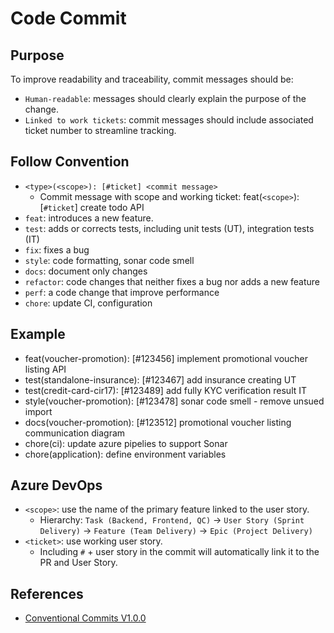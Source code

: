 # Code Commit

## Purpose

To improve readability and traceability, commit messages should be:

- `Human-readable`: messages should clearly explain the purpose of the change.
- `Linked to work tickets`: commit messages should include associated ticket number to streamline tracking.

## Follow Convention

- `<type>(<scope>): [#ticket] <commit message>`
    - Commit message with scope and working ticket: feat(`<scope>`): [`#ticket`] create todo API
- `feat`: introduces a new feature.
- `test`: adds or corrects tests, including unit tests (UT), integration tests (IT)
- `fix`: fixes a bug
- `style`: code formatting, sonar code smell
- `docs`: document only changes
- `refactor`: code changes that neither fixes a bug nor adds a new feature
- `perf`: a code change that improve performance
- `chore`: update CI, configuration

## Example

- feat(voucher-promotion): [#123456] implement promotional voucher listing API
- test(standalone-insurance): [#123467] add insurance creating UT
- test(credit-card-cir17): [#123489] add fully KYC verification result IT
- style(voucher-promotion): [#123478] sonar code smell - remove unsued import
- docs(voucher-promotion): [#123512] promotional voucher listing communication diagram
- chore(ci): update azure pipelies to support Sonar
- chore(application): define environment variables


## Azure DevOps

- `<scope>`:  use the name of the primary feature linked to the user story.
    - Hierarchy: `Task (Backend, Frontend, QC)` -> `User Story (Sprint Delivery)` -> `Feature (Team Delivery)` -> `Epic (Project Delivery)`
- `<ticket>`: use working user story. 
    - Including `#` + user story in the commit will automatically link it to the PR and User Story.

## References

- [Conventional Commits V1.0.0](https://www.conventionalcommits.org/en/v1.0.0/)